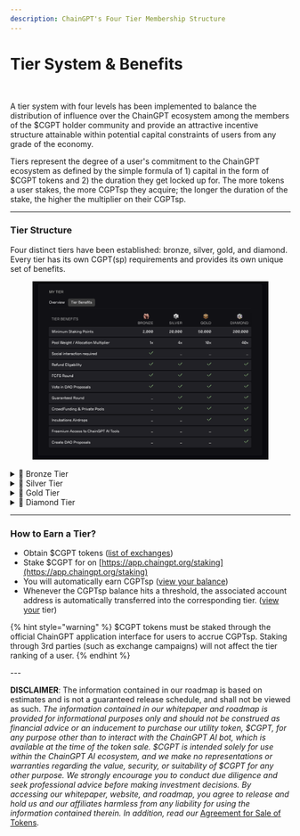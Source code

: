 ```yaml
---
description: ChainGPT's Four Tier Membership Structure
---
```


# Tier System & Benefits

<figure><img src="../.gitbook/assets/Partnership announcement  [Template] (1).gif" alt=""><figcaption></figcaption></figure>

A tier system with four levels has been implemented to balance the distribution of influence over the ChainGPT ecosystem among the members of the $CGPT holder community and provide an attractive incentive structure attainable within potential capital constraints of users from any grade of the economy.

Tiers represent the degree of a user's commitment to the ChainGPT ecosystem as defined by the simple formula of 1) capital in the form of $CGPT tokens and 2) the duration they get locked up for. The more tokens a user stakes, the more CGPTsp they acquire; the longer the duration of the stake, the higher the multiplier on their CGPTsp.

***

### Tier Structure

Four distinct tiers have been established: bronze, silver, gold, and diamond. Every tier has its own CGPT(sp) requirements and provides its own unique set of benefits.

<figure><img src="../.gitbook/assets/image (3).png" alt=""><figcaption></figcaption></figure>

<details>

<summary>🥉 Bronze Tier</summary>

_This entry-level tier is explicitly designed for users with limited capital capacities._&#x20;

_**Points Required:** >2,000+_\
\
_**ChainGPT AI Ecosystem Benefits:**_\
_- Freemium AI Tools Access: No_\
_- DAO Voting Rights: Yes_\
_- Can Create DAO Proposals: No_\
_- Free Incubation Airdrops: No_\
_- Early Access to ChainGPT Apps: No_\
\
_**ChainGPT Pad Benefits:**_\
\- _Pool Weight: 1x Allocation Multiplier_\
\- _Refund Eligibility: Yes, 100%_\
\- _Participation rounds: #2 (FCFS)_&#x20;

The Bronze tier does not provide access to the _**first/guaranteed round.** M_embers in this tier group are granted the right to only participate in the second/FCFS (First-Come-First-Serve) round. Occasionally, social campaigns (via Gleam / Galxe / TaskOn) will be launched in tandem with new IDO releases that will allow bronze-tier members to earn whitelist allocations for the first rounds.

</details>

<details>

<summary>🥈 Silver Tier</summary>

### 🥈 Silver Tier

_Silver is the second level tier and the first one that provides guaranteed access to the first round of participation in IDOs._

_**Points Required:** 20,000+_\
\
_**ChainGPT AI Ecosystem Benefits:**_\
_- Freemium AI Tools Access: No_\
_- DAO Voting Rights: Yes_\
_- Can Create DAO Proposals: No_\
_- Free Incubation Airdrops: No_\
_- Early Access to ChainGPT Apps: No_\
\
_**ChainGPT Pad Benefits:**_\
\- _Pool Weight: Minimum 4x Allocation Multiplier_\
\- _Refund Eligibility: Yes, 100%_\
\- _Participation rounds: #1 and #2 (Guaranteed and FCFS)_

The most commonly sought-after level due to the inclusion into all IDO rounds. Silver tier members are also granted a guaranteed whitelist placement for the launch of ChainGPT's official NFT collection.

</details>

<details>

<summary>🥇 Gold Tier</summary>

### 🥇 Gold Tier

_Gold is the second highest tier and the first one that provides access to premium early-stage crowdfunding and private sales._

_**Points Required:** 50,000+_\
\
_**ChainGPT AI Ecosystem Benefits:**_\
_- Freemium AI Tools Access: No_\
_- DAO Voting Rights: Yes_\
_- Can Create DAO Proposals: No_\
_- Free Incubation Airdrops: Yes_\
_- Early Access to ChainGPT Apps: Yes_\
\
_**ChainGPT Pad Benefits:**_\
\- _Pool Weight: Minimum 10x Allocation Multiplier_\
\- _Refund Eligibility: Yes, 100%_\
\- _Participation rounds: #1 and #2 (Guaranteed and FCFS)_

In the Gold Tier, benefits for members expand to include opportunities for participating in pre-public stages of new project launches (private sales). Likewise, the Gold tier members will be guaranteed whitelist placements for participating in the official ChainGPT NFT collection launch.

One of the most appealing drivers of the Gold tier is the unlocked IDO allocation claims. For every IDO launched on ChainGPT Pad, a portion of the tokens collected will be distributed among gold & diamond tier members.

</details>

<details>

<summary>💎 Diamond Tier</summary>

_Diamond is the highest and most desirable tier for launchpad participants, given the breadth of benefits it offers. Being the only tier that provides complementary tokens & NFT airdrops, Diamond tier users are reimbursed for their commitments passively._

_**Points Required:** 200,000+_\
\
_**ChainGPT AI Ecosystem Benefits:**_\
_- Freemium AI Tools Access: Yes_\
_- DAO Voting Rights: Yes_\
_- Can Create DAO Proposals: Yes_\
_- Free Incubation Airdrops: Yes_\
_- Early Access to ChainGPT Apps: Yes_\
\
_**ChainGPT Pad Benefits:**_\
\- _Pool Weight: Minimum 40x Allocation Multiplier_\
\- _Refund Eligibility: Yes, 100%_\
\- _Participation rounds: #1 and #2 (Guaranteed and FCFS)_

As with earlier (non-bronze) levels, members of the Diamond tier receive access to both IDO rounds. Likewise with the preceding Gold Tier, one of the most appealing drivers for Diamond tier members is the unlocked IDO allocation claims. For every IDO launched on ChainGPT Pad, a portion of the tokens collected will be distributed among Gold & Diamond tier members. Of course, the proportional allocation is more significant for higher-tier members.

Diamond tier members also receive additional incentives from the ChainGPT partnership network through priority NFT distributions and private token allocations.

The Diamond Tier is the only one that pushes the benefits beyond the realm of the ChainGPT Pad and into other vectors of ChainGPT's ecosystem, namely Freemium tools and DAO proposal rights.&#x20;

Here, members are automatically granted unlimited access to all ChainGPT AI tools and receive monthly CGPTc balance refills of up to 20,000 credits. Thereby incentivizing membership at his level with ecosystemic participation in every possible manner.

Diamond Tier members also happen to be the only group of community members who are endowed with the ability to submit proposals. While any $CGPT token holder is allowed to participate in steering the outcomes of decisions, only Diamond Tier members can push the suggestions for community deliberations.

</details>

***

### How to Earn a Tier?

* Obtain $CGPT tokens ([list of exchanges](https://chaingpt.org/#buy))
* Stake $CGPT for on [https://app.chaingpt.org/staking](https://app.chaingpt.org/staking)
* You will automatically earn CGPTsp ([view your balance](https://app.chaingpt.org/profilepage))
* Whenever the CGPTsp balance hits a threshold, the associated account address is automatically transferred into the corresponding tier.  ([view your](https://app.chaingpt.org/profilepage) tier)

{% hint style="warning" %}
$CGPT tokens must be staked through the official ChainGPT application interface for users to accrue CGPTsp. Staking through 3rd parties (such as exchange campaigns) will not affect the tier ranking of a user.
{% endhint %}

\---

**DISCLAIMER**: The information contained in our roadmap is based on estimates and is not a guaranteed release schedule, and shall not be viewed as such.  _The information contained in our whitepaper and roadmap is provided for informational purposes only and should not be construed as financial advice or an inducement to purchase our utility token, $CGPT, for any purpose other than to interact with the ChainGPT AI bot, which is available at the time of the token sale. $CGPT is intended solely for use within the ChainGPT AI ecosystem, and we make no representations or warranties regarding the value, security, or suitability of $CGPT for any other purpose. We strongly encourage you to conduct due diligence and seek professional advice before making investment decisions. By accessing our whitepaper, website, and roadmap, you agree to release and hold us and our affiliates harmless from any liability for using the information contained therein.  In addition, read our_ [Agreement for Sale of Tokens](https://www.chaingpt.org/licences).
